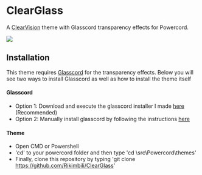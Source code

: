 # ClearGlass
A [ClearVision](https://github.com/ClearVision/ClearVision-v6) theme with Glasscord transparency effects for Powercord.

![](https://i.imgur.com/EHsIc3l.gif)

## Installation
This theme requires [Glasscord](https://github.com/AryToNeX/Glasscord) for the transparency effects. 
Below you will see two ways to install Glasscord as well as how to install the theme itself

#### Glasscord
- Option 1: Download and execute the glasscord installer I made [here](https://github.com/Rikimbili/Glasscord-Installer-for-Discord) (Recommended)
- Option 2: Manually install glasscord by following the instructions [here](https://github.com/AryToNeX/Glasscord/wiki/Installation)
#### Theme
- Open CMD or Powershell
- 'cd' to your powercord folder and then type 'cd \src\Powercord\themes'
- Finally, clone this repository by typing 'git clone https://github.com/Rikimbili/ClearGlass'

